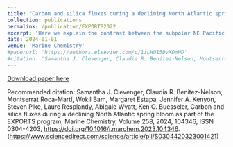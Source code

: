 ```yaml
---
title: "Carbon and silica fluxes during a declining North Atlantic spring bloom as part of the EXPORTS program"
collection: publications
permalink: /publication/EXPORTS2022
excerpt: 'Here we explain the contrast between the subpolar NE Pacific and the transition zone to the south of it using a global ocean biogeochemical model (MOM6-COBALT) with Argo float and ship-based observations to investigate how MHWs influence marine productivity.'
date: 2024-01-01
venue: 'Marine Chemistry'
#paperurl: 'https://authors.elsevier.com/c/1iLHU15DvXDmHD'
#citation: 'Samantha J. Clevenger, Claudia R. Benitez-Nelson, Montserrat Roca-Martí, Wokil Bam, Margaret Estapa, Jennifer A. Kenyon, Steven Pike, Laure Resplandy, Abigale Wyatt, Ken O. Buesseler, Carbon and silica fluxes during a declining North Atlantic spring bloom as part of the EXPORTS program, Marine Chemistry, Volume 258, 2024, 104346, ISSN 0304-4203,
---
```


[Download paper here](http://abigale-wyatt.github.io/files/Ecosystem_impacts_of_marine_heat_waves_in_the_nort.pdf)

Recommended citation: Samantha J. Clevenger, Claudia R. Benitez-Nelson, Montserrat Roca-Martí, Wokil Bam, Margaret Estapa, Jennifer A. Kenyon, Steven Pike, Laure Resplandy, Abigale Wyatt, Ken O. Buesseler,
Carbon and silica fluxes during a declining North Atlantic spring bloom as part of the EXPORTS program,
Marine Chemistry,
Volume 258,
2024,
104346,
ISSN 0304-4203,
https://doi.org/10.1016/j.marchem.2023.104346.
(https://www.sciencedirect.com/science/article/pii/S0304420323001421)
